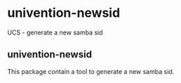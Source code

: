 # univention-newsid
UCS - generate a new samba sid

## univention-newsid
This package contain a tool to generate a new samba sid.
